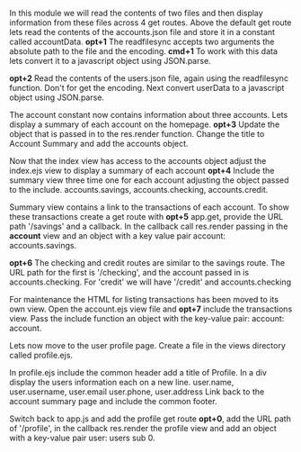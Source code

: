 In this module we will read the contents of two files and then display information from these files across 4 get routes.
Above the default get route lets read the contents of the accounts.json file and store it in a constant called accountData. **opt+1**
The readfilesync accepts two arguments the absolute path to the file and the encoding. **cmd+1**
To work with this data lets convert it to a javascript object using JSON.parse.

**opt+2** Read the contents of the users.json file, again using the readfilesync function. Don't for get the encoding.
Next convert userData to a javascript object using JSON.parse.

The account constant now contains information about three accounts. Lets display a summary of each account on the homepage.
**opt+3** Update the object that is passed in to the res.render function. Change the title to Account Summary and add the accounts object.

Now that the index view has access to the accounts object adjust the index.ejs view to display a summary of each account
**opt+4** Include the summary view three time one for each account adjusting the object passed to the include. accounts.savings, accounts.checking, accounts.credit.

Summary view contains a link to the transactions of each account. To show these transactions create a get route with **opt+5** app.get, provide the URL path '/savings' and a callback. In the callback call res.render passing in the **account** view and an object with a key value pair account: accounts.savings.

**opt+6** The checking and credit routes are similar to the savings route. The URL path for the first is '/checking', and the account passed in is accounts.checking. For 'credit' we will have '/credit' and accounts.checking

For maintenance the HTML for listing transactions has been moved to its own view. Open the account.ejs view file and **opt+7** include the transactions view. Pass the include function an object with the key-value pair: account: account.

Lets now move to the user profile page. Create a file in the views directory called profile.ejs.

In profile.ejs include the common header add a title of Profile. In a div display the users information each on a new line.
user.name, user.username, user.email user.phone, user.address Link back to the account summary page and include the common footer.

Switch back to app.js and add the profile get route **opt+0**, add the URL path of '/profile', in the callback res.render the profile view and add an object with a key-value pair user: users sub 0.